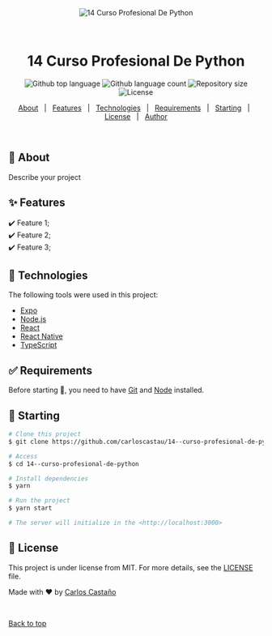 <div align="center" id="top"> 
  <img src="./.github/app.gif" alt="14  Curso Profesional De Python" />

  &#xa0;

  <!-- <a href="https://14cursoprofesionaldepython.netlify.app">Demo</a> -->
</div>

<h1 align="center">14  Curso Profesional De Python</h1>

<p align="center">
  <img alt="Github top language" src="https://img.shields.io/github/languages/top/carloscastau/14--curso-profesional-de-python?color=56BEB8">

  <img alt="Github language count" src="https://img.shields.io/github/languages/count/carloscastau/14--curso-profesional-de-python?color=56BEB8">

  <img alt="Repository size" src="https://img.shields.io/github/repo-size/carloscastau/14--curso-profesional-de-python?color=56BEB8">

  <img alt="License" src="https://img.shields.io/github/license/carloscastau/14--curso-profesional-de-python?color=56BEB8">

  <!-- <img alt="Github issues" src="https://img.shields.io/github/issues/carloscastau/14--curso-profesional-de-python?color=56BEB8" /> -->

  <!-- <img alt="Github forks" src="https://img.shields.io/github/forks/carloscastau/14--curso-profesional-de-python?color=56BEB8" /> -->

  <!-- <img alt="Github stars" src="https://img.shields.io/github/stars/carloscastau/14--curso-profesional-de-python?color=56BEB8" /> -->
</p>

<!-- Status -->

<!-- <h4 align="center"> 
	🚧  14  Curso Profesional De Python 🚀 Under construction...  🚧
</h4> 

<hr> -->

<p align="center">
  <a href="#dart-about">About</a> &#xa0; | &#xa0; 
  <a href="#sparkles-features">Features</a> &#xa0; | &#xa0;
  <a href="#rocket-technologies">Technologies</a> &#xa0; | &#xa0;
  <a href="#white_check_mark-requirements">Requirements</a> &#xa0; | &#xa0;
  <a href="#checkered_flag-starting">Starting</a> &#xa0; | &#xa0;
  <a href="#memo-license">License</a> &#xa0; | &#xa0;
  <a href="https://github.com/carloscastau" target="_blank">Author</a>
</p>

<br>

## :dart: About ##

Describe your project

## :sparkles: Features ##

:heavy_check_mark: Feature 1;\
:heavy_check_mark: Feature 2;\
:heavy_check_mark: Feature 3;

## :rocket: Technologies ##

The following tools were used in this project:

- [Expo](https://expo.io/)
- [Node.js](https://nodejs.org/en/)
- [React](https://pt-br.reactjs.org/)
- [React Native](https://reactnative.dev/)
- [TypeScript](https://www.typescriptlang.org/)

## :white_check_mark: Requirements ##

Before starting :checkered_flag:, you need to have [Git](https://git-scm.com) and [Node](https://nodejs.org/en/) installed.

## :checkered_flag: Starting ##

```bash
# Clone this project
$ git clone https://github.com/carloscastau/14--curso-profesional-de-python

# Access
$ cd 14--curso-profesional-de-python

# Install dependencies
$ yarn

# Run the project
$ yarn start

# The server will initialize in the <http://localhost:3000>
```

## :memo: License ##

This project is under license from MIT. For more details, see the [LICENSE](LICENSE.md) file.


Made with :heart: by <a href="https://github.com/carloscastau" target="_blank">Carlos Castaño</a>

&#xa0;

<a href="#top">Back to top</a>
